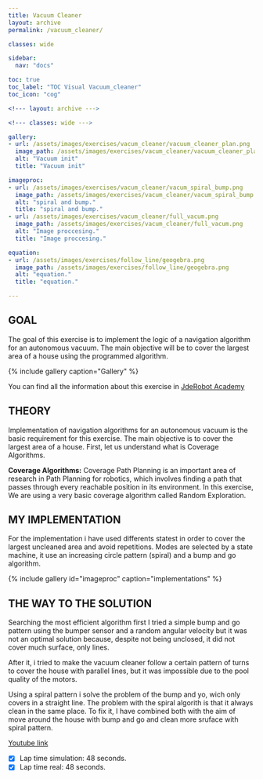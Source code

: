 ```yaml
---
title: Vacuum Cleaner
layout: archive
permalink: /vacuum_cleaner/

classes: wide

sidebar:
  nav: "docs"

toc: true
toc_label: "TOC Visual Vacuum_cleaner"
toc_icon: "cog"

<!--- layout: archive --->

<!--- classes: wide --->

gallery:
- url: /assets/images/exercises/vacum_cleaner/vacuum_cleaner_plan.png
  image_path: /assets/images/exercises/vacum_cleaner/vacuum_cleaner_plan.png
  alt: "Vacuum init"
  title: "Vacuum init"

imageproc:
- url: /assets/images/exercises/vacum_cleaner/vacum_spiral_bump.png
  image_path: /assets/images/exercises/vacum_cleaner/vacum_spiral_bump.png
  alt: "spiral and bump."
  title: "spiral and bump."
- url: /assets/images/exercises/vacum_cleaner/full_vacum.png
  image_path: /assets/images/exercises/vacum_cleaner/full_vacum.png
  alt: "Image proccesing."
  title: "Image proccesing."

equation:
- url: /assets/images/exercises/follow_line/geogebra.png
  image_path: /assets/images/exercises/follow_line/geogebra.png
  alt: "equation."
  title: "equation."

---
```

## GOAL

The goal of this exercise is to implement the logic of a navigation algorithm for an autonomous vacuum. The main objective will be to cover the largest area of ​​a house using the programmed algorithm.

{% include gallery caption="Gallery" %}

You can find all the information about this exercise in [JdeRobot Academy](http://jderobot.github.io/RoboticsAcademy/exercises/MobileRobots/vacuum_cleaner)

## THEORY

Implementation of navigation algorithms for an autonomous vacuum is the basic requirement for this exercise. The main objective is to cover the largest area of a house. First, let us understand what is Coverage Algorithms.

**Coverage Algorithms:**
Coverage Path Planning is an important area of research in Path Planning for robotics, which involves finding a path that passes through every reachable position in its environment. In this exercise, We are using a very basic coverage algorithm called Random Exploration.

## MY IMPLEMENTATION

For the implementation i have used differents statest in order to cover the largest uncleaned area and avoid repetitions. Modes are selected by a state machine, it use an increasing circle pattern (spiral) and a bump and go algorithm.

{% include gallery id="imageproc" caption="implementations" %}

## THE WAY TO THE SOLUTION

Searching the most efficient algorithm first I tried a simple bump and go pattern using the bumper sensor and a random angular velocity but it was not an optimal solution  because, despite not being unclosed, it did not cover much surface, only lines.

After it, i tried  to make the vacuum cleaner follow a certain pattern of turns to cover the house with parallel lines, but it was impossible due to the pool quality of the motors.

Using a spiral pattern i solve the problem of the bump and yo, wich only covers in a straight line. The problem with the spiral algorith is that it always clean in the same place. To fix it, I have combined both with the aim of move around the house with bump and go and clean more sruface with spiral pattern.


[Youtube link](https://youtu.be/itvcsLQjzUQ)

- [X] Lap time simulation: 48 seconds.
- [X] Lap time real: 48 seconds.
